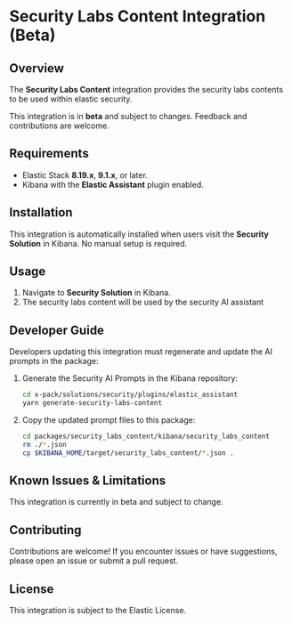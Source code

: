 # Security Labs Content Integration (Beta)

## Overview

The **Security Labs Content** integration provides the security labs contents to be used within elastic security.

This integration is in **beta** and subject to changes. Feedback and contributions are welcome.

## Requirements

- Elastic Stack **8.19.x**, **9.1.x**, or later.
- Kibana with the **Elastic Assistant** plugin enabled.

## Installation

This integration is automatically installed when users visit the **Security Solution** in Kibana. No manual setup is required.

## Usage

1. Navigate to **Security Solution** in Kibana.
2. The security labs content will be used by the security AI assistant

## Developer Guide

Developers updating this integration must regenerate and update the AI prompts in the package:

1. Generate the Security AI Prompts in the Kibana repository:
   ```sh
   cd x-pack/solutions/security/plugins/elastic_assistant
   yarn generate-security-labs-content
   ```
2. Copy the updated prompt files to this package:
   ```sh
   cd packages/security_labs_content/kibana/security_labs_content
   rm ./*.json
   cp $KIBANA_HOME/target/security_labs_content/*.json .
   ```

## Known Issues & Limitations
This integration is currently in beta and subject to change.

## Contributing
Contributions are welcome! If you encounter issues or have suggestions, please open an issue or submit a pull request.

## License
This integration is subject to the Elastic License.
